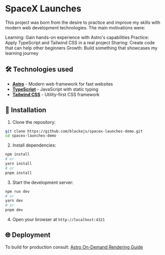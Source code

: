 # SpaceX Launches

This project was born from the desire to practice and improve my skills with modern web development technologies. The main motivations were:

Learning: Gain hands-on experience with Astro's capabilities
Practice: Apply TypeScript and Tailwind CSS in a real project
Sharing: Create code that can help other beginners
Growth: Build something that showcases my learning journey

## 🛠️ Technologies used

- **[Astro](https://astro.build/)** - Modern web framework for fast websites
- **[TypeScript](https://www.typescriptlang.org/)** - JavaScript with static typing
- **[Tailwind CSS](https://tailwindcss.com/)** - Utility-first CSS framework

## 🚀 Installation

1. Clone the repository:
```bash
git clone https://github.com/blockejs/spacex-launches-demo.git
cd spacex-launches-demo
```

2. Install dependencies:
```bash
npm install
# or
yarn install
# or
pnpm install
```

3. Start the development server:
```bash
npm run dev
# or
yarn dev
# or
pnpm dev
```

4. Open your browser at `http://localhost:4321`

## 🌐 Deployment

To build for production consult: [Astro On-Demand Rendering Guide](https://docs.astro.build/en/guides/on-demand-rendering/)
